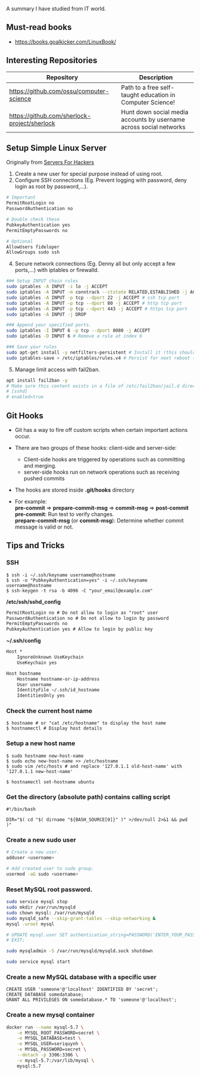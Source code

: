 A summary I have studied from IT world.

## Must-read books

- https://books.goalkicker.com/LinuxBook/

## Interesting Repositories

| Repository | Description |
|------------|-------------|
| https://github.com/ossu/computer-science | Path to a free self-taught education in Computer Science!
| https://github.com/sherlock-project/sherlock | Hunt down social media accounts by username across social networks


## Setup Simple Linux Server

Originally from [Servers For Hackers](https://serversforhackers.com/s/fresh-server-security-setup)

1. Create a new user for special purpose instead of using root.
2. Configure SSH connections (Eg. Prevent logging with password, deny login as root by password,...).

```bash
# Important
PermitRootLogin no
PasswordAuthentication no

# Double check these
PubkeyAuthentication yes
PermitEmptyPasswords no

# Optional
AllowUsers fideloper
AllowGroups sudo ssh
```

4. Secure network connections (Eg. Denny all but only accept a few ports,...) with iptables or firewalld.

```bash
### Setup INPUT chain rules
sudo iptables -A INPUT -i lo -j ACCEPT
sudo iptables -A INPUT -m conntrack --ctstate RELATED,ESTABLISHED -j ACCEPT
sudo iptables -A INPUT -p tcp --dport 22 -j ACCEPT # ssh tcp port
sudo iptables -A INPUT -p tcp --dport 80 -j ACCEPT # http tcp port
sudo iptables -A INPUT -p tcp --dport 443 -j ACCEPT # https tcp port
sudo iptables -A INPUT -j DROP

### Append your specified ports.
sudo iptables -I INPUT 6 -p tcp --dport 8080 -j ACCEPT
sudo iptables -D INPUT 6 # Remove a rule at index 6

### Save your rules
sudo apt-get install -y netfilters-persistent # Install it (this should save your current rules)
sudo iptables-save > /etc/iptables/rules.v4 # Persist for next reboot (may be unnecessary)
```

5. Manage limit access with fail2ban.

```bash
apt install fail2ban -y
# Make sure this content exists in a file of /etc/fail2ban/jail.d directory
# [sshd]
# enabled=true
```

## Git Hooks

- Git has a way to fire off custom scripts when certain important actions occur.
- There are two groups of these hooks: client-side and server-side:
  - Client-side hooks are triggered by operations such as committing and merging.
  - server-side hooks run on network operations such as receiving pushed commits
- The hooks are stored inside **.git/hooks** directory

- For example:<br>
**pre-commit** => **prepare-commit-msg** => **commit-msg** => **post-commit**<br>
**pre-commit**: Run test to verify changes.<br>
**prepare-commit-msg** (or **commit-msg**): Determine whether commit message is valid or not.

## Tips and Tricks

### SSH

    $ ssh -i ~/.ssh/keyname username@hostname
    $ ssh -o "PubkeyAuthentication=yes" -i ~/.ssh/keyname username@hostname
    $ ssh-keygen -t rsa -b 4096 -C "your_email@example.com"

**/etc/ssh/sshd_config**
```txt
PermitRootLogin no # Do not allow to login as "root" user
PasswordAuthentication no # Do not allow to login by password
PermitEmptyPasswords no
PubkeyAuthentication yes # Allow to login by public key
```

**~/.ssh/config**
```txt
Host *
    IgnoreUnknown UseKeychain
    UseKeychain yes

Host hostname
    Hostname hostname-or-ip-address
    User username
    IdentityFile ~/.ssh/id_hostname
    IdentitiesOnly yes
```

### Check the current host name

    $ hostname # or "cat /etc/hostname" to display the host name
    $ hostnamectl # Display host details

### Setup a new host name

    $ sudo hostname new-host-name
    $ sudo echo new-host-name >> /etc/hostname
    $ sudo vim /etc/hosts # and replace '127.0.1.1 old-host-name' with '127.0.1.1 new-host-name'

    $ hostnamectl set-hostname ubuntu

### Get the directory (absolute path) contains calling script

    #!/bin/bash

    DIR="$( cd "$( dirname "${BASH_SOURCE[0]}" )" >/dev/null 2>&1 && pwd )"

### Create a new sudo user

```bash
# Create a new user.
adduser <username>

# Add created user to sudo group.
usermod -aG sudo <username>
```

### Reset MySQL root password.

```bash
sudo service mysql stop
sudo mkdir /var/run/mysqld
sudo chown mysql: /var/run/mysqld
sudo mysqld_safe --skip-grant-tables --skip-networking &
mysql -uroot mysql

# UPDATE mysql.user SET authentication_string=PASSWORD('ENTER_YOUR_PASSWORD_HERE'), plugin='mysql_native_password' WHERE User='root';
# EXIT;

sudo mysqladmin -S /var/run/mysqld/mysqld.sock shutdown

sudo service mysql start
```

### Create a new MySQL database with a specific user

```
CREATE USER 'someone'@'localhost' IDENTIFIED BY 'secret';
CREATE DATABASE somedatabase;
GRANT ALL PRIVILEGES ON somedatabase.* TO 'someone'@'localhost';
```

### Create a new mysql container

```bash
docker run --name mysql-5.7 \
    -e MYSQL_ROOT_PASSWORD=secret \
    -e MYSQL_DATABASE=test \
    -e MYSQL_USER=seriquynh \
    -e MYSQL_PASSWORD=secret \
    --detach -p 3306:3306 \
    -v mysql-5.7:/var/lib/mysql \
    mysql:5.7
```
